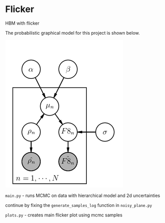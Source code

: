 # Flicker
HBM with flicker

The probabilistic graphical model for this project is shown below.

![pgm](https://github.com/RuthAngus/flicker/blob/master/figs/pgm.png)

`main.py` - runs MCMC on data with hierarchical model and 2d uncertainties

continue by fixing the `generate_samples_log` function in `noisy_plane.py`

`plots.py` - creates main flicker plot using mcmc samples
